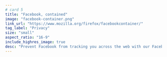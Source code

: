 ```yaml
---
# card 5
title: "Facebook, contained"
image: "facebook-container.png"
link_url: "https://www.mozilla.org/firefox/facebookcontainer/"
tag_label: "Privacy"
size: "small"
aspect_ratio: "16-9"
include_highres_image: true
desc: "Prevent Facebook from tracking you across the web with our Facebook Container extension."
---
```


